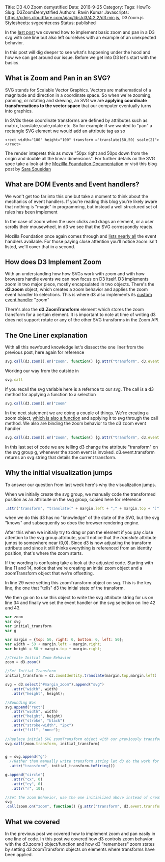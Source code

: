 Title: D3 4.0 Zoom demystified
Date: 2016-9-25
Category: 
Tags: HowTo 
Slug: D3ZoomDemystified 
Authors: Ravin Kumar
Javascripts: https://cdnjs.cloudflare.com/ajax/libs/d3/4.2.2/d3.min.js, D3Zoom.js
Stylesheets: svgcenter.css
Status: published

In the [last post]({filename}ImplementingD3Zoom.md) we covered how to implement
basic zoom and pan in a D3 svg with one line but also left ourselves with an example
of an unexpected behavior.

In this post will dig deeper to see what's happening under the hood and how we 
can get around our issue. Before we get into D3 let's start with the basics.

## What is Zoom and Pan in an SVG?
SVG stands for Scalable Vector Graphics. Vectors are mathematical
of a magnitude and direction in a coordinate space. So when we're zooming, panning,
or rotating and skewing, an SVG we are **applying coordinate transformations
to the vector space** that our computer eventually turns into graphics.

In SVGs these coordinate transforms are defined by attributes such as matrix,
translate,scale,rotate etc. So for example if we wanted to "pan" a rectangle
SVG element we would add an attribute tag as so

```
<rect width="100" height="100" transform ="translate(50,50) scale(2)"></rect>
```

The render inteprets this as move "50px right and 50px down from the origin and
double all the linear dimensions". For further details on the SVG spec take a look
at the [Mozillla Foundation Documentation](https://developer.mozilla.org/en/docs/Web/SVG/Attribute/transform)
or visit this blog post by [Sara Soueidan](https://sarasoueidan.com/blog/svg-transformations/)

## What are DOM Events and Event handlers?
We won't get too far into this one but take a moment to think about the mechanics
of event handlers. If you're reading this blog you're likely aware that nothing
is "magic" in programming, but instead a well structured set of rules has been implement

In the case of zoom when the user clicks and drags an element, or a user scrolls
their mousewheel, in d3 we see that the SVG correspondly reacts.

Mozilla Foundation once again comes through and [lists nearly all](https://developer.mozilla.org/en-US/docs/Web/Events)
the event handlers available. For those paying close attention you'll notice zoom
isn't listed, we'll cover that in a second.

## How does D3 Implement Zoom 
With an understanding how how SVGs work with zoom and with how browsers handle events
we can now focus on D3 itself.
D3 implements zoom in two major piece, mostly encapsulated in two objects.
There's the **d3.zoom** object, which creates a zoom behavior and applies
the zoom event handler to selections. This is where d3 also implements
its [custom event handler](https://github.com/d3/d3-zoom#api-reference) "zoom"

There's also the **d3.ZoomTransform** element which stores the zoom transform
for a certain element. It is important to note at time of writing d3 does not support
rotate or any of the other SVG transforms in the Zoom API.

## The One Liner explanation
With all this newfound knowledge let's dissect the one liner from the previous post,
here again for reference

```javascript
svg.call(d3.zoom().on("zoom", function() {g.attr("transform", d3.event.transform)}))
```
Working our way from the outside in

```javascript
svg.call
```
If you recall the svg variable here is a refernce to our svg. The call is a d3
method for applying a function to a selection

```javascript
svg.call(d3.zoom().on("zoom"
```
In the next statement we are doing a couple of things. We're creating a zoom object,
[which is also a function](https://github.com/d3/d3-zoom#zoom) and applying it
to svg through the call method. We also are binding the zoom behavior to the 
d3 zoom event handler

```javascript
svg.call(d3.zoom().on("zoom", function() {g.attr("transform", d3.event.transform)}))
```
In this last set of code we are telling d3 change the attribute "transform" on the svg
group g, whenever the zoom event is invoked. d3.event.transform returns
an svg string that details the current transform.

## Why the initial visualization jumps
To answer our question from last week here's why the visualization jumps.

When we initially create the svg group, we manually code the transformed
position as an attribute on the svg group, copied here for reference

```javascript
.attr("transform", "translate(" + margin.left + "," + margin.top + ")")
```
when we do this d3 has no "knowledge" of the state of the SVG, but the svg
"knows" and subsequently so does the browser rendering engine.

After this when we initially try to drag or pan the element if you pay close
attention to the svg group attribute, you'll notice that the *translate* 
attribute jumps to somewhere near (0,0). Since d3 is now adjusting
the transform attribute and since it still thinks everything is referenced
from an identity position, that's where the zoom starts.

If the wording is confusing take a look at the adjusted code.
Starting with line 11 and 14, notice that we're creating an initial zoom object
and a zoomTransform object that we're offsetting.

In line 29 were setting this zoomTransform object on svg. This is the key
line, the one that "tells" d3 the initial state of the transform.  
  
We then go on to use this object to write the svg attribute string for us on line
34 and finally we set the event handler on the svg selection on line 42 and 43.
```javascript
var zoom
var svg
var initial_transform
var g

var margin = {top: 50, right: 0, bottom: 0, left: 50};
var width = 50 + margin.left + margin.right;
var height = 50 + margin.top + margin.right;

//Create Initial Zoom Behavior
zoom = d3.zoom()

//Set Initial Transform
initial_transform = d3.zoomIdentity.translate(margin.top,margin.left)

svg = d3.select("#margin_zoom").append("svg")
   .attr("width", width)
   .attr("height", height);

//Bounding Box
svg.append("rect")
   .attr("width", width)
   .attr("height", height)
   .attr("stroke", "black")
   .attr("stroke-width", "2px")
   .attr("fill", "none");
   
//Replace initial SVG zoomTransform object with our previously transformed one
svg.call(zoom.transform, initial_transform)


g = svg.append("g")
  //Rather than manually write transform string let d3 do the work for us
  .attr("transform", initial_transform.toString())

g.append("circle")
   .attr("cx", 0)
   .attr("cy", 0)
   .attr("r", 10);

//Set the zoom Behavior, use the one initialized above instead of creating a new one
svg
.call(zoom.on("zoom", function() {g.attr("transform", d3.event.transform)}))
```

## What we covered
In the previous post we covered how to implement zoom and pan easily in one
line of code. In this post we covered how d3 controls zoom behavior with the 
d3.zoom() object/function and how d3 "remembers" zoom states by setting 
d3.zoomTransform objects on elements where transforms have been applied.  

